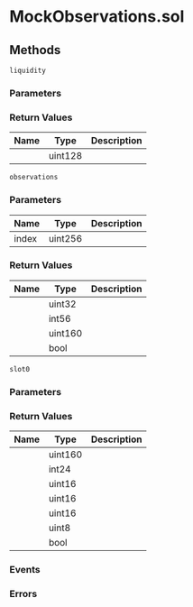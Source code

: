 
# MockObservations.sol

## Methods
```solidity
liquidity
```

### Parameters

### Return Values
| Name | Type | Description |
|---|---|---|
|  | uint128 |  |

```solidity
observations
```

### Parameters
| Name | Type | Description |
|---|---|---|
| index | uint256 |  |


### Return Values
| Name | Type | Description |
|---|---|---|
|  | uint32 |  |
|  | int56 |  |
|  | uint160 |  |
|  | bool |  |

```solidity
slot0
```

### Parameters

### Return Values
| Name | Type | Description |
|---|---|---|
|  | uint160 |  |
|  | int24 |  |
|  | uint16 |  |
|  | uint16 |  |
|  | uint16 |  |
|  | uint8 |  |
|  | bool |  |


### Events

### Errors

